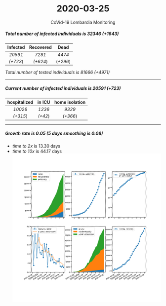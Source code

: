 <div align='center'>

# 2020-03-25
CoVid-19 Lombardia Monitoring
</div>

##### Total number of infected individuals is 32346 (+1643)
Infected | Recovered | Dead
:---: | :---: | :---:
*20591* | *7281* | *4474*
*(+723*) | *(+624*) | (*+296*)

*Total number of tested individuals is 81666 (+4971)*
***
##### Current number of infected individuals is 20591 (+723)
hospitalized | in ICU | home isolation
:---: | :---: | :---:
*10026* |*1236* |*9329*
*(+315*) |*(+42*) |*(+366*)
***
##### Growth rate is 0.05 (5 days smoothing is 0.08)
- *time to 2x* is 13.30 days
- *time to 10x* is 44.17 days
![stats][stats]

[stats]: stats_Lombardia.png
